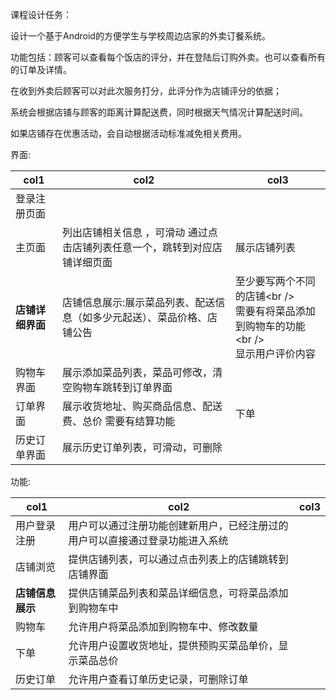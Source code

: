 课程设计任务：

设计一个基于Android的方便学生与学校周边店家的外卖订餐系统。

功能包括：顾客可以查看每个饭店的评分，并在登陆后订购外卖。也可以查看所有的订单及详情。

在收到外卖后顾客可以对此次服务打分，此评分作为店铺评分的依据；

系统会根据店铺与顾客的距离计算配送费，同时根据天气情况计算配送时间。

如果店铺存在优惠活动，会自动根据活动标准减免相关费用。

界面:

| col1                   | col2                                                                         | col3                                                                                           |
| ---------------------- | ---------------------------------------------------------------------------- | ---------------------------------------------------------------------------------------------- |
| 登录注册页面           |                                                                              |                                                                                                |
| 主页面                 | 列出店铺相关信息 ，可滑动   通过点击店铺列表任意一个，跳转到对应店铺详细页面 | 展示店铺列表                                                                                   |
| **店铺详细界面** | 店铺信息展示:展示菜品列表、配送信息（如多少元起送）、菜品价格、店铺公告      | 至少要写两个不同的店铺\<br /><br />需要有将菜品添加到购物车的功能\<br /><br />显示用户评价内容 |
| 购物车界面             | 展示添加菜品列表，菜品可修改，清空购物车跳转到订单界面                       |                                                                                                |
| 订单界面               | 展示收货地址、购买商品信息、配送费、总价        需要有结算功能               | 下单                                                                                           |
| 历史订单界面           | 展示历史订单列表，可滑动，可删除                                             |                                                                                                |

功能:

| col1              | col2                                                                         | col3 |
| ----------------- | ---------------------------------------------------------------------------- | ---- |
| 用户登录注册      | 用户可以通过注册功能创建新用户，已经注册过的用户可以直接通过登录功能进入系统 |      |
| 店铺浏览          | 提供店铺列表，可以通过点击列表上的店铺跳转到店铺界面                         |      |
| **店铺信息展示** | 提供店铺菜品列表和菜品详细信息，可将菜品添加到购物车中                       |      |
| 购物车            | 允许用户将菜品添加到购物车中、修改数量                                       |      |
| 下单              | 允许用户设置收货地址，提供预购买菜品单价，显示菜品总价                       |      |
| 历史订单          | 允许用户查看订单历史记录，可删除订单                                         |      |
